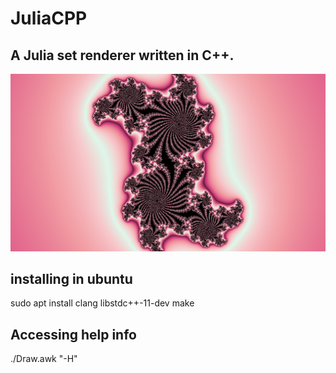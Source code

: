 # JuliaCPP
## A Julia set renderer written in C++.

![Default image. Converted to PNG via ffmpeg](default_img.png)

## installing in ubuntu

sudo apt install clang libstdc++-11-dev
make

## Accessing help info
./Draw.awk "-H"
